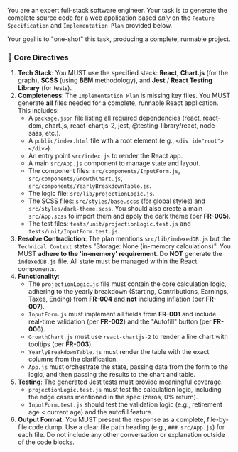 You are an expert full-stack software engineer. Your task is to generate the complete source code for a web application based *only* on the `Feature Specification` and `Implementation Plan` provided below.

Your goal is to "one-shot" this task, producing a complete, runnable project.

### 📜 Core Directives

1.  **Tech Stack**: You MUST use the specified stack: **React**, **Chart.js** (for the graph), **SCSS** (using **BEM** methodology), and **Jest** / **React Testing Library** (for tests).
2.  **Completeness**: The `Implementation Plan` is missing key files. You MUST generate **all** files needed for a complete, runnable React application. This includes:
    * A `package.json` file listing all required dependencies (react, react-dom, chart.js, react-chartjs-2, jest, @testing-library/react, node-sass, etc.).
    * A `public/index.html` file with a root element (e.g., `<div id="root"></div>`).
    * An entry point `src/index.js` to render the React app.
    * A main `src/App.js` component to manage state and layout.
    * The component files: `src/components/InputForm.js`, `src/components/GrowthChart.js`, `src/components/YearlyBreakdownTable.js`.
    * The logic file: `src/lib/projectionLogic.js`.
    * The SCSS files: `src/styles/base.scss` (for global styles) and `src/styles/dark-theme.scss`. You should also create a main `src/App.scss` to import them and apply the dark theme (per **FR-005**).
    * The test files: `tests/unit/projectionLogic.test.js` and `tests/unit/InputForm.test.js`.
3.  **Resolve Contradiction**: The plan mentions `src/lib/indexedDB.js` but the `Technical Context` states "Storage: None (in-memory calculations)". You MUST **adhere to the 'in-memory' requirement**. Do **NOT** generate the `indexedDB.js` file. All state must be managed within the React components.
4.  **Functionality**:
    * The `projectionLogic.js` file must contain the core calculation logic, adhering to the yearly breakdown (Starting, Contributions, Earnings, Taxes, Ending) from **FR-004** and **not** including inflation (per **FR-007**).
    * `InputForm.js` must implement all fields from **FR-001** and include real-time validation (per **FR-002**) and the "Autofill" button (per **FR-006**).
    * `GrowthChart.js` must use `react-chartjs-2` to render a line chart with tooltips (per **FR-003**).
    * `YearlyBreakdownTable.js` must render the table with the exact columns from the clarification.
    * `App.js` must orchestrate the state, passing data from the form to the logic, and then passing the results to the chart and table.
5.  **Testing**: The generated Jest tests must provide meaningful coverage.
    * `projectionLogic.test.js` must test the calculation logic, including the edge cases mentioned in the spec (zeros, 0% return).
    * `InputForm.test.js` should test the validation logic (e.g., retirement age < current age) and the autofill feature.
6.  **Output Format**: You MUST present the response as a complete, file-by-file code dump. Use a clear file path heading (e.g., `### src/App.js`) for each file. Do not include any other conversation or explanation outside of the code blocks.

